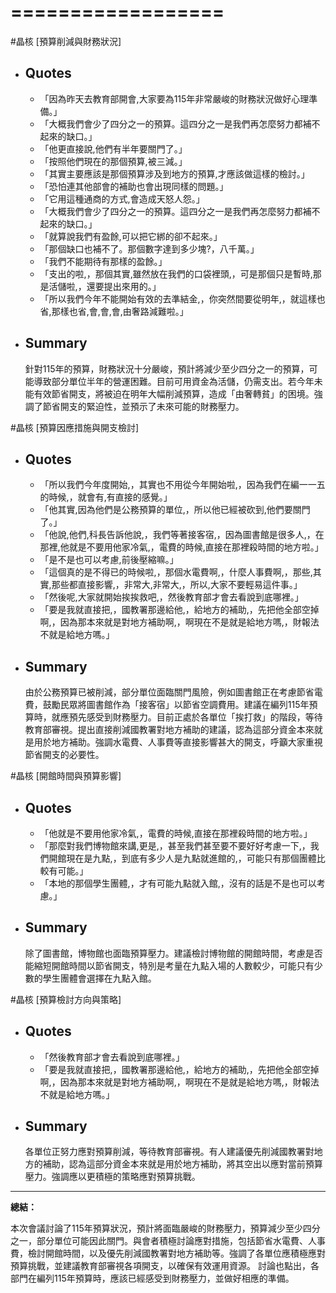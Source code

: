 ==================
==================
#晶核 [預算削減與財務狀況]
- ## Quotes
  - 「因為昨天去教育部開會,大家要為115年非常嚴峻的財務狀況做好心理準備。」
  - 「大概我們會少了四分之一的預算。這四分之一是我們再怎麼努力都補不起來的缺口。」
  - 「他更直接說,他們有半年要關門了。」
  - 「按照他們現在的那個預算,被三減。」
  - 「其實主要應該是那個預算涉及到地方的預算,才應該做這樣的檢討。」
  - 「恐怕連其他部會的補助也會出現同樣的問題。」
  - 「它用這種通商的方式,會造成天怒人怨。」
  - 「大概我們會少了四分之一的預算。這四分之一是我們再怎麼努力都補不起來的缺口。」
  - 「就算說我們有盈餘,可以把它綁的卻不起來。」
  - 「那個缺口也補不了。那個數字達到多少塊?，八千萬。」
  - 「我們不能期待有那樣的盈餘。」
  - 「支出的啦,，那個其實,雖然放在我們的口袋裡頭,，可是那個只是暫時,那是活儲啦,，還要提出來用的。」
  - 「所以我們今年不能開始有效的去準結金,，你突然間要從明年,，就這樣也省,那樣也省,會,會,會,由奢路減難啦。」
- ## Summary
  針對115年的預算，財務狀況十分嚴峻，預計將減少至少四分之一的預算，可能導致部分單位半年的營運困難。目前可用資金為活儲，仍需支出。若今年未能有效節省開支，將被迫在明年大幅削減預算，造成「由奢轉貧」的困境。強調了節省開支的緊迫性，並預示了未來可能的財務壓力。

#晶核 [預算因應措施與開支檢討]
- ## Quotes
  - 「所以我們今年度開始,，其實也不用從今年開始啦,，因為我們在編一一五的時候,，就會有,有直接的感覺。」
  - 「他其實,因為他們是公務預算的單位,，所以他已經被砍到,他們要關門了。」
  - 「他說,他們,科長告訴他說,，我們等著接客宿,，因為圖書館是很多人,，在那裡,他就是不要用他家冷氣,，電費的時候,直接在那裡殺時間的地方啦。」
  - 「是不是也可以考慮,前後壓縮嘛。」
  - 「這個真的是不得已的時候啦,，那個水電費啊,，什麼人事費啊,，那些,其實,那些都直接影響,，非常大,非常大,，所以,大家不要輕易這件事。」
  - 「然後呢,大家就開始挨挨救吧,，然後教育部才會去看說到底哪裡。」
  - 「要是我就直接把,，國教署那邊給他,，給地方的補助,，先把他全部空掉啊,，因為那本來就是對地方補助啊,，啊現在不是就是給地方嗎,，財報法不就是給地方嗎。」
- ## Summary
  由於公務預算已被削減，部分單位面臨關門風險，例如圖書館正在考慮節省電費，鼓勵民眾將圖書館作為「接客宿」以節省空調費用。建議在編列115年預算時，就應預先感受到財務壓力。目前正處於各單位「挨打救」的階段，等待教育部審視。提出直接削減國教署對地方補助的建議，認為這部分資金本來就是用於地方補助。強調水電費、人事費等直接影響甚大的開支，呼籲大家重視節省開支的必要性。

#晶核 [開館時間與預算影響]
- ## Quotes
  - 「他就是不要用他家冷氣,，電費的時候,直接在那裡殺時間的地方啦。」
  - 「那麼對我們博物館來講,更是,，甚至我們甚至要不要好好考慮一下,，我們開館現在是九點,，到底有多少人是九點就進館的,，可能只有那個團體比較有可能。」
  - 「本地的那個學生團體,，才有可能九點就入館,，沒有的話是不是也可以考慮。」
- ## Summary
  除了圖書館，博物館也面臨預算壓力。建議檢討博物館的開館時間，考慮是否能縮短開館時間以節省開支，特別是考量在九點入場的人數較少，可能只有少數的學生團體會選擇在九點入館。

#晶核 [預算檢討方向與策略]
- ## Quotes
  - 「然後教育部才會去看說到底哪裡。」
  - 「要是我就直接把,，國教署那邊給他,，給地方的補助,，先把他全部空掉啊,，因為那本來就是對地方補助啊,，啊現在不是就是給地方嗎,，財報法不就是給地方嗎。」
- ## Summary
  各單位正努力應對預算削減，等待教育部審視。有人建議優先削減國教署對地方的補助，認為這部分資金本來就是用於地方補助，將其空出以應對當前預算壓力。強調應以更積極的策略應對預算挑戰。

---

**總結：**

本次會議討論了115年預算狀況，預計將面臨嚴峻的財務壓力，預算減少至少四分之一，部分單位可能因此關門。與會者積極討論應對措施，包括節省水電費、人事費，檢討開館時間，以及優先削減國教署對地方補助等。強調了各單位應積極應對預算挑戰，並建議教育部審視各項開支，以確保有效運用資源。 討論也點出，各部門在編列115年預算時，應該已經感受到財務壓力，並做好相應的準備。